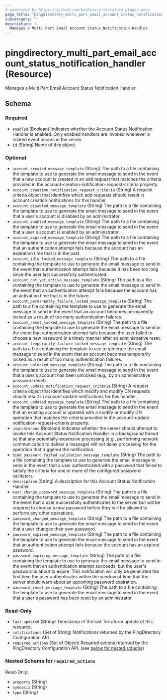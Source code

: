 ```yaml
---
# generated by https://github.com/hashicorp/terraform-plugin-docs
page_title: "pingdirectory_multi_part_email_account_status_notification_handler Resource - terraform-provider-pingdirectory"
subcategory: ""
description: |-
  Manages a Multi Part Email Account Status Notification Handler.
---
```


# pingdirectory_multi_part_email_account_status_notification_handler (Resource)

Manages a Multi Part Email Account Status Notification Handler.



<!-- schema generated by tfplugindocs -->
## Schema

### Required

- `enabled` (Boolean) Indicates whether the Account Status Notification Handler is enabled. Only enabled handlers are invoked whenever a related event occurs in the server.
- `id` (String) Name of this object.

### Optional

- `account_created_message_template` (String) The path to a file containing the template to use to generate the email message to send in the event that a new account is created in an add request that matches the criteria provided in the account-creation-notification-request-criteria property.
- `account_creation_notification_request_criteria` (String) A request criteria object that identifies which add requests should result in account creation notifications for this handler.
- `account_disabled_message_template` (String) The path to a file containing the template to use to generate the email message to send in the event that a user's account is disabled by an administrator.
- `account_enabled_message_template` (String) The path to a file containing the template to use to generate the email message to send in the event that a user's account is enabled by an administrator.
- `account_expired_message_template` (String) The path to a file containing the template to use to generate the email message to send in the event that an authentication attempt fails because the account has an expiration time that is in the past.
- `account_idle_locked_message_template` (String) The path to a file containing the template to use to generate the email message to send in the event that authentication attempt fails because it has been too long since the user last successfully authenticated.
- `account_not_yet_active_message_template` (String) The path to a file containing the template to use to generate the email message to send in the event that an authentication attempt fails because the account has an activation time that is in the future.
- `account_permanently_failure_locked_message_template` (String) The path to a file containing the template to use to generate the email message to send in the event that an account becomes permanently locked as a result of too many authentication failures.
- `account_reset_locked_message_template` (String) The path to a file containing the template to use to generate the email message to send in the event that authentication attempt fails because the user failed to choose a new password in a timely manner after an administrative reset.
- `account_temporarily_failure_locked_message_template` (String) The path to a file containing the template to use to generate the email message to send in the event that an account becomes temporarily locked as a result of too many authentication failures.
- `account_unlocked_message_template` (String) The path to a file containing the template to use to generate the email message to send in the event that a user's account has been unlocked (e.g., by an administrative password reset).
- `account_update_notification_request_criteria` (String) A request criteria object that identifies which modify and modify DN requests should result in account update notifications for this handler.
- `account_updated_message_template` (String) The path to a file containing the template to use to generate the email message to send in the event that an existing account is updated with a modify or modify DN operation that matches the criteria provided in the account-update-notification-request-criteria property.
- `asynchronous` (Boolean) Indicates whether the server should attempt to invoke this Account Status Notification Handler in a background thread so that any potentially-expensive processing (e.g., performing network communication to deliver a message) will not delay processing for the operation that triggered the notification.
- `bind_password_failed_validation_message_template` (String) The path to a file containing the template to use to generate the email message to send in the event that a user authenticated with a password that failed to satisfy the criteria for one or more of the configured password validators.
- `description` (String) A description for this Account Status Notification Handler
- `must_change_password_message_template` (String) The path to a file containing the template to use to generate the email message to send in the event that a user successfully authenticates to the server but will be required to choose a new password before they will be allowed to perform any other operations.
- `password_changed_message_template` (String) The path to a file containing the template to use to generate the email message to send in the event that a user changes their own password.
- `password_expired_message_template` (String) The path to a file containing the template to use to generate the email message to send in the event that an authentication attempt fails because the account has an expired password.
- `password_expiring_message_template` (String) The path to a file containing the template to use to generate the email message to send in the event that an authentication attempt succeeds, but the user's password is about to expire. This notification will only be generated the first time the user authenticates within the window of time that the server should warn about an upcoming password expiration.
- `password_reset_message_template` (String) The path to a file containing the template to use to generate the email message to send in the event that a user's password has been reset by an administrator.

### Read-Only

- `last_updated` (String) Timestamp of the last Terraform update of this resource.
- `notifications` (Set of String) Notifications returned by the PingDirectory Configuration API.
- `required_actions` (Set of Object) Required actions returned by the PingDirectory Configuration API. (see [below for nested schema](#nestedatt--required_actions))

<a id="nestedatt--required_actions"></a>
### Nested Schema for `required_actions`

Read-Only:

- `property` (String)
- `synopsis` (String)
- `type` (String)


